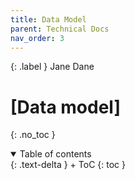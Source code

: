 ```yaml
---
title: Data Model
parent: Technical Docs
nav_order: 3
---
```


{: .label }
Jane Dane

# [Data model]
{: .no_toc }

<details open markdown="block">
{: .text-delta }
<summary>Table of contents</summary>
+ ToC
{: toc }
</details>
